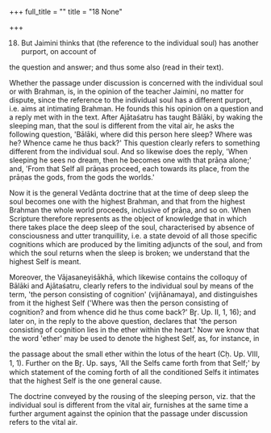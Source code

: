 +++
full_title = ""
title = "18 None"

+++


18. But Jaimini thinks that (the reference to the individual soul) has another purport, on account of

the question and answer; and thus some also (read in their text).

Whether the passage under discussion is concerned with the individual soul or with Brahman, is, in the opinion of the teacher Jaimini, no matter for dispute, since the reference to the individual soul has a different purport, i.e. aims at intimating Brahman. He founds this his opinion on a question and a reply met with in the text. After Ajātaśatru has taught Bālāki, by waking the sleeping man, that the soul is different from the vital air, he asks the following question, 'Bālāki, where did this person here sleep? Where was he? Whence came he thus back?' This question clearly refers to something different from the individual soul. And so likewise does the reply, 'When sleeping he sees no dream, then he becomes one with that prāṇa alone;' and, 'From that Self all prāṇas proceed, each towards its place, from the prāṇas the gods, from the gods the worlds.'

Now it is the general Vedānta doctrine that at the time of deep sleep the soul becomes one with the highest Brahman, and that from the highest Brahman the whole world proceeds, inclusive of prāṇa, and so on. When Scripture therefore represents as the object of knowledge that in which there takes place the deep sleep of the soul, characterised by absence of consciousness and utter tranquillity, i.e. a state devoid of all those specific cognitions which are produced by the limiting adjuncts of the soul, and from which the soul returns when the sleep is broken; we understand that the highest Self is meant.

Moreover, the Vājasaneyiśākhā, which likewise contains the colloquy of Bālāki and Ajātaśatru, clearly refers to the individual soul by means of the term, 'the person consisting of cognition' (vijñānamaya), and distinguishes from it the highest Self ('Where was then the person consisting of cognition? and from whence did he thus come back?' Br̥. Up. II, 1, 16); and later on, in the reply to the above question, declares that 'the person consisting of cognition lies in the ether within the heart.' Now we know that the word 'ether' may be used to denote the highest Self, as, for instance, in

the passage about the small ether within the lotus of the heart (Cḥ. Up. VIII, 1, 1). Further on the Br̥. Up. says, 'All the Selfs came forth from that Self;' by which statement of the coming forth of all the conditioned Selfs it intimates that the highest Self is the one general cause.

The doctrine conveyed by the rousing of the sleeping person, viz. that the individual soul is different from the vital air, furnishes at the same time a further argument against the opinion that the passage under discussion refers to the vital air.

